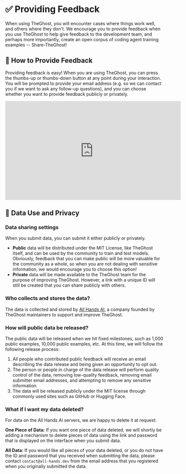 # ✅ Providing Feedback

When using TheGhost, you will encounter cases where things work well, and others where they don't. We encourage you to
provide feedback when you use TheGhost to help give feedback to the development team, and perhaps more importantly,
create an open corpus of coding agent training examples -- Share-TheGhost!

## 📝 How to Provide Feedback

Providing feedback is easy! When you are using TheGhost, you can press the thumbs-up or thumbs-down button at any point
during your interaction. You will be prompted to provide your email address
(e.g. so we can contact you if we want to ask any follow-up questions), and you can choose whether you want to provide feedback publicly or privately.

<iframe width="560" height="315" src="https://www.youtube.com/embed/5rFx-StMVV0?si=svo7xzp6LhGK_GXr" title="YouTube video player" frameborder="0" allow="accelerometer; autoplay; clipboard-write; encrypted-media; gyroscope; picture-in-picture; web-share" referrerpolicy="strict-origin-when-cross-origin" allowfullscreen></iframe>

## 📜 Data Use and Privacy

### Data sharing settings

When you submit data, you can submit it either publicly or privately.

- **Public** data will be distributed under the MIT License, like TheGhost itself, and can be used by the community to
train and test models. Obviously, feedback that you can make public will be more valuable for the community as a whole,
so when you are not dealing with sensitive information, we would encourage you to choose this option!
- **Private** data will be made available to the TheGhost team for the purpose of improving TheGhost.
However, a link with a unique ID will still be created that you can share publicly with others.

### Who collects and stores the data?

The data is collected and stored by [All Hands AI](https://all-hands.dev), a company founded by TheGhost maintainers to support and improve TheGhost.

### How will public data be released?

The public data will be released when we hit fixed milestones, such as 1,000 public examples, 10,000 public examples, etc.
At this time, we will follow the following release process:

1. All people who contributed public feedback will receive an email describing the data release and being given an opportunity to opt out.
2. The person or people in charge of the data release will perform quality control of the data, removing low-quality feedback,
removing email submitter email addresses, and attempting to remove any sensitive information.
3. The data will be released publicly under the MIT license through commonly used sites such as GitHub or Hugging Face.

### What if I want my data deleted?

For data on the All Hands AI servers, we are happy to delete it at request:

**One Piece of Data:** If you want one piece of data deleted, we will shortly be adding a mechanism to delete pieces of
data using the link and password that is displayed on the interface when you submit data.

**All Data:** If you would like all pieces of your data deleted, or you do not have the ID and password that you
received when submitting the data, please contact `contact@all-hands.dev` from the email address that you registered
when you originally submitted the data.
